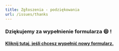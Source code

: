 ```yaml
---
title: Zgłoszenia - podziękowania
url: /issues/thanks
---
```


### Dziękujemy za wypełnienie formularza :smile: !
#### [Kliknij tutaj, jeśli chcesz wypełnić nowy formularz.](/issues)
